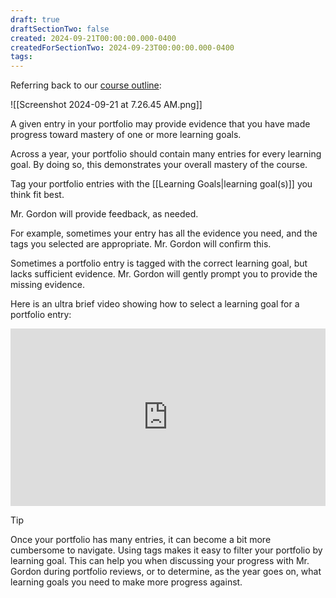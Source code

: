 ```yaml
---
draft: true
draftSectionTwo: false
created: 2024-09-21T00:00:00.000-0400
createdForSectionTwo: 2024-09-23T00:00:00.000-0400
tags:
---
```


Referring back to our [course outline](https://drive.google.com/file/d/1qBRTN-AjrFhCuNItfIOblKPqq7hqgkkC/view?usp=share_link):

![[Screenshot 2024-09-21 at 7.26.45 AM.png]]

A given entry in your portfolio may provide evidence that you have made progress toward mastery of one or more learning goals.

Across a year, your portfolio should contain many entries for every learning goal. By doing so, this demonstrates your overall mastery of the course.

Tag your portfolio entries with the [[Learning Goals|learning goal(s)]] you think fit best.

Mr. Gordon will provide feedback, as needed.

For example, sometimes your entry has all the evidence you need, and the tags you selected are appropriate. Mr. Gordon will confirm this.

Sometimes a portfolio entry is tagged with the correct learning goal, but lacks sufficient evidence. Mr. Gordon will gently prompt you to provide the missing evidence.

Here is an ultra brief video showing how to select a learning goal for a portfolio entry:

<div style="padding:56.25% 0 0 0;position:relative;">
	<iframe src="https://player.vimeo.com/video/1011859551?h=25ef577f7d&amp;badge=0&amp;autopause=0&amp;player_id=0&amp;app_id=58479&portrait=0&byline=0&title=0" frameborder="0" allow="autoplay; fullscreen; picture-in-picture; clipboard-write" style="position:absolute;top:0;left:0;width:100%;height:100%;" title="Opening the Teamspace">
	</iframe>
	</div>
<script src="https://player.vimeo.com/api/player.js"></script>

> [!TIP]
> 
> Once your portfolio has many entries, it can become a bit more cumbersome to navigate. Using tags makes it easy to filter your portfolio by learning goal. This can help you when discussing your progress with Mr. Gordon during portfolio reviews, or to determine, as the year goes on, what learning goals you need to make more progress against.

